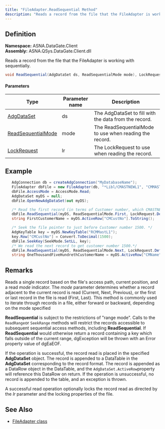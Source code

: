 ```yaml
---
title: "FileAdapter.ReadSequential Method"
description: "Reads a record from the file that the FileAdapter is working with sequentially."
---
```


## Definition

**Namespace:** ASNA.DataGate.Client  
**Assembly:** ASNA.QSys.DataGate.Client.dll

Reads a record from the file that the FileAdapter is working with sequentially.

```cs
void ReadSequential(AdgDataSet ds, ReadSequentialMode mode), LockRequest lr)
```

#### Parameters

| Type | Parameter name | Description |
| --- | --- | --- |
| [AdgDataSet](/reference/datagate/datagate-client/adg-data-set.html) | ds | The AdgDataSet to fill with the data from the record. |
| [ReadSequentialMode](/reference/datagate/datagate-common/read-sequential-mode.html) | mode | The ReadSequentialMode to use when reading the record. |
| [LockRequest](/reference/datagate/datagate-common/lock-request.html) | lr | The LockRequest to use when reading the record. |


## Example

```cs
   AdgConnection db = createAdgConnection("MyDatabaseName");
   FileAdapter dbFile = new FileAdapter(db, "*Libl/CMASTNEWL1", "CMMASTERL1");
   dbFile.AccessMode = AccessMode.Read;
   AdgDataSet myDS = null;
   dbFile.OpenNewAdgDataSet(out myDS);

   /* Read the first record (in terms of Customer number, which CMASTNEWL1 is keyed by.) */
   dbFile.ReadSequential(myDS, ReadSequentialMode.First, LockRequest.Default);
   string FirstCustomerName = myDS.ActiveRow["CMCustNo"].ToString();

   /* Seek the file pointer to just before Customer number 1500. */
   AdgKeyTable key = myDS.NewKeyTable("RCMMastL1");
   key.Row["CMCustNo"] = Convert.ToDecimal(1500);
   dbFile.SeekKey(SeekMode.SetLL, key);
   /* We read the next record to get customer number 1500.*/
   dbFile.ReadSequential(myDS, ReadSequentialMode.Next, LockRequest.Default);
   string OneThousandFiveHundrethCustomerName = myDS.ActiveRow["CMName"].ToString();
```

## Remarks

Reads a single record based on the file's access path, current position, and a read _mode_ indicator. The _mode_ parameter determines whether a record adjacent to the current record is read (Current, Next, Previous), or the first or last record in the file is read (First, Last). This method is commonly used to iterate through records in a file, either forward or backward, depending on the mode specified

**ReadSequential** is subject to the restrictions of "range mode". Calls to the `ReadRange`or `SeekRange` methods will restrict the records accessible to subsequent sequential access methods, including **ReadSequential**.  If **ReadSequential** would otherwise return a record containing a key which falls outside of the current range, dgException will be thrown with an Error property value of dgEaEOF.

If the operation is successful, the record read is placed in the specified **AdgDataSet** object. The record is appended to a DataTable in the **AdgDataSet** corresponding to the record format. The record is appended as a DataRow object in the DataTable, and the `AdgDataSet.ActiveRow`property will reference this DataRow on return. If the operation is unsuccessful, no record is appended to the table, and an exception is thrown.

A successful read operation optionally locks the record read as directed by the _lr_ parameter and the locking properties of the file.


## See Also
- [FileAdapter class](file-adapter.html)
